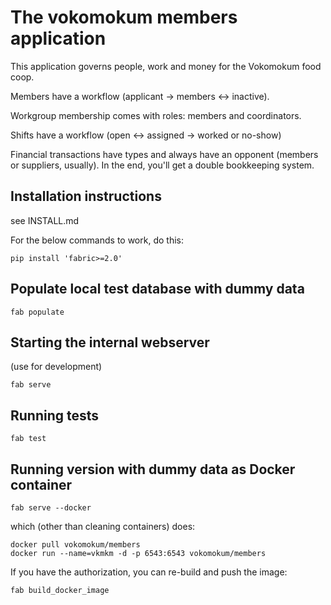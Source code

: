 The vokomokum members application
==================================


This application governs people, work and money for the Vokomokum food coop.

Members have a workflow (applicant -> members <-> inactive).

Workgroup membership comes with roles: members and coordinators.

Shifts have a workflow (open <-> assigned -> worked or no-show)

Financial transactions have types and always have an opponent (members or suppliers, usually).
In the end, you'll get a double bookkeeping system.



Installation instructions
------------------------------
see INSTALL.md

For the below commands to work, do this:

    pip install 'fabric>=2.0'


Populate local test database with dummy data
---------------------------------------------

    fab populate
 

Starting the internal webserver 
--------------------------------
(use for development)

    fab serve


Running tests
-------------------------------

    fab test


Running version with dummy data as Docker container
----------------------------------------------------

    fab serve --docker

which (other than cleaning containers) does:

    docker pull vokomokum/members
    docker run --name=vkmkm -d -p 6543:6543 vokomokum/members

If you have the authorization, you can re-build and push the image:

    fab build_docker_image
